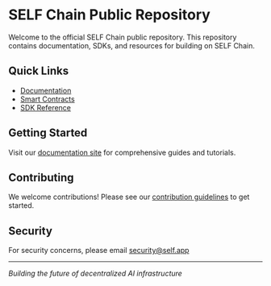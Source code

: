 # SELF Chain Public Repository

Welcome to the official SELF Chain public repository. This repository contains documentation, SDKs, and resources for building on SELF Chain.

## Quick Links
- [Documentation](./docs)
- [Smart Contracts](./contracts)
- [SDK Reference](./sdk)

## Getting Started
Visit our [documentation site](https://docs.self.app) for comprehensive guides and tutorials.

## Contributing
We welcome contributions! Please see our [contribution guidelines](.github/GOOD_FIRST_ISSUES.md) to get started.

## Security
For security concerns, please email security@self.app

---
*Building the future of decentralized AI infrastructure*
